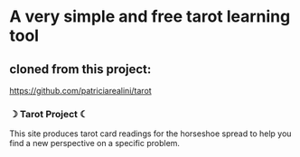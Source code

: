 # A very simple and free tarot learning tool

## cloned from this project:
https://github.com/patriciarealini/tarot

### ☽ Tarot Project ☾

This site produces tarot card readings for the horseshoe spread to help you find a new perspective on a specific problem. 
